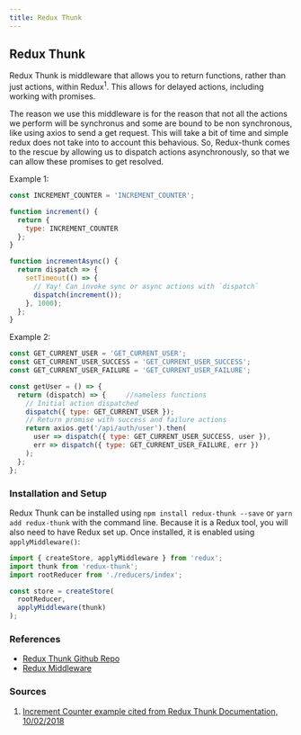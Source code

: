 ```yaml
---
title: Redux Thunk
---
```

## Redux Thunk

Redux Thunk is middleware that allows you to return functions, rather than just actions, within Redux<sup>1</sup>. This allows for delayed actions, including working with promises.

The reason we use this middleware is for the reason that not all the actions we perform will be synchronus and some are bound to be non synchronous, like using axios to send a get request. This will take a bit of time and simple redux does not take into to account this behavious. So, Redux-thunk comes to the rescue by allowing us to dispatch actions asynchronously, so that we can allow these promises to get resolved.


Example 1:

```javascript
const INCREMENT_COUNTER = 'INCREMENT_COUNTER';

function increment() {
  return {
    type: INCREMENT_COUNTER
  };
}

function incrementAsync() {
  return dispatch => {
    setTimeout(() => {
      // Yay! Can invoke sync or async actions with `dispatch`
      dispatch(increment());
    }, 1000);
  };
}
```

Example 2:

```javascript
const GET_CURRENT_USER = 'GET_CURRENT_USER';
const GET_CURRENT_USER_SUCCESS = 'GET_CURRENT_USER_SUCCESS';
const GET_CURRENT_USER_FAILURE = 'GET_CURRENT_USER_FAILURE';

const getUser = () => {
  return (dispatch) => {     //nameless functions
    // Initial action dispatched
    dispatch({ type: GET_CURRENT_USER });
    // Return promise with success and failure actions
    return axios.get('/api/auth/user').then(  
      user => dispatch({ type: GET_CURRENT_USER_SUCCESS, user }),
      err => dispatch({ type: GET_CURRENT_USER_FAILURE, err })
    );
  };
};
```

### Installation and Setup
Redux Thunk can be installed using `npm install redux-thunk --save` or `yarn add redux-thunk` with the command line.  Because it is a Redux tool, you will also need to have Redux set up.  Once installed, it is enabled using `applyMiddleware()`:

```javascript
import { createStore, applyMiddleware } from 'redux';
import thunk from 'redux-thunk';
import rootReducer from './reducers/index';

const store = createStore(
  rootReducer,
  applyMiddleware(thunk)
);
```

### References
* [Redux Thunk Github Repo](https://github.com/reduxjs/redux-thunk)
* [Redux Middleware](https://redux.js.org/advanced/middleware)

### Sources
1. [Increment Counter example cited from Redux Thunk Documentation, 10/02/2018](#https://github.com/reduxjs/redux-thunk)
